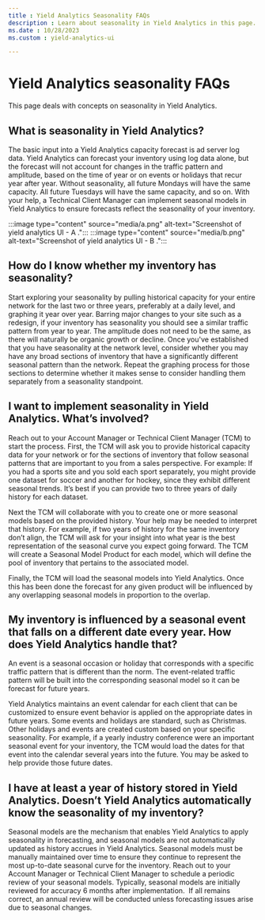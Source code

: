 ```yaml
---
title : Yield Analytics Seasonality FAQs
description : Learn about seasonality in Yield Analytics in this page.
ms.date : 10/28/2023
ms.custom : yield-analytics-ui

---
```



# Yield Analytics seasonality FAQs

This page deals with concepts on seasonality in Yield Analytics. 

## What is seasonality in Yield Analytics?

The basic input into a Yield Analytics capacity forecast is ad server
log data. Yield Analytics can forecast your inventory using log data
alone, but the forecast will not account for changes in the traffic
pattern and amplitude, based on the time of year or on events or
holidays that recur year after year. Without seasonality, all future
Mondays will have the same capacity. All future Tuesdays will have the
same capacity, and so on. With your help, a Technical Client Manager can
implement seasonal models in Yield Analytics to ensure forecasts reflect
the seasonality of your inventory.

:::image type="content" source="media/a.png" alt-text="Screenshot of yield analytics UI - A .":::
:::image type="content" source="media/b.png" alt-text="Screenshot of yield analytics UI - B .":::

## How do I know whether my inventory has seasonality?

Start exploring your seasonality by pulling historical capacity for
your entire network for the last two or three years, preferably at a
daily level, and graphing it year over year. Barring major changes to
your site such as a redesign, if your inventory has seasonality you
should see a similar traffic pattern from year to year. The amplitude
does not need to be the same, as there will naturally be organic growth
or decline. Once you've established that you have seasonality at the
network level, consider whether you may have any broad sections of
inventory that have a significantly different seasonal pattern than the
network. Repeat the graphing process for those sections to determine
whether it makes sense to consider handling them separately from a
seasonality standpoint.

## I want to implement seasonality in Yield Analytics. What’s involved?

Reach out to your Account Manager or Technical Client Manager (TCM)
to start the process. First, the TCM will ask you to provide historical
capacity data for your network or for the sections of inventory that
follow seasonal patterns that are important to you from a sales
perspective. For example: If you had a sports site and you sold each
sport separately, you might provide one dataset for soccer and another
for hockey, since they exhibit different seasonal trends. It’s best if
you can provide two to three years of daily history for each dataset.

Next the TCM will collaborate with you to create one or more seasonal
models based on the provided history. Your help may be needed to
interpret that history. For example, if two years of history for the
same inventory don’t align, the TCM will ask for your insight into what
year is the best representation of the seasonal curve you expect going
forward. The TCM will create a Seasonal Model Product for each model,
which will define the pool of inventory that pertains to the associated
model.

Finally, the TCM will load the seasonal models into Yield Analytics.
Once this has been done the forecast for any given product will be
influenced by any overlapping seasonal models in proportion to the
overlap.

## My inventory is influenced by a seasonal event that falls on a different date every year. How does Yield Analytics handle that?

An event is a seasonal occasion or holiday that corresponds with a
specific traffic pattern that is different than the norm. The
event-related traffic pattern will be built into the corresponding
seasonal model so it can be forecast for future years.

Yield Analytics maintains an event calendar for each client that can be
customized to ensure event behavior is applied on the appropriate dates
in future years. Some events and holidays are standard, such as
Christmas. Other holidays and events are created custom based on your
specific seasonality. For example, if a yearly industry conference were
an important seasonal event for your inventory, the TCM would load the
dates for that event into the calendar several years into the future.
You may be asked to help provide those future dates.

## I have at least a year of history stored in Yield Analytics. Doesn’t Yield Analytics automatically know the seasonality of my inventory?

Seasonal models are the mechanism that enables Yield Analytics to
apply seasonality in forecasting, and seasonal models are not
automatically updated as history accrues in Yield Analytics. Seasonal
models must be manually maintained over time to ensure they continue to
represent the most up-to-date seasonal curve for the inventory. Reach
out to your Account Manager or Technical Client Manager to schedule a
periodic review of your seasonal models. Typically, seasonal models are
initially reviewed for accuracy 6 months after implementation.  If all
remains correct, an annual review will be conducted unless forecasting
issues arise due to seasonal changes.
